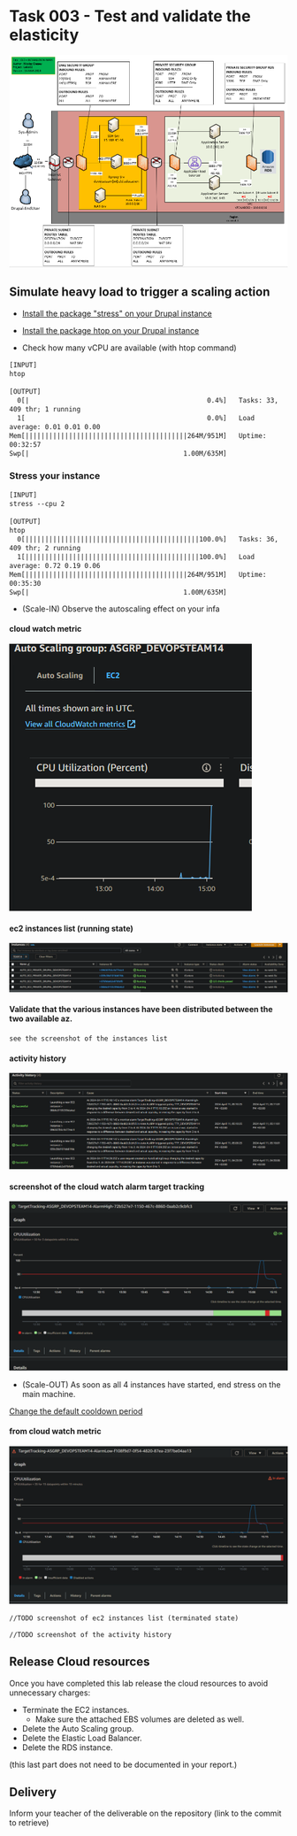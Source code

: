 # Task 003 - Test and validate the elasticity

![Schema](./img/CLD_AWS_INFA.PNG)


## Simulate heavy load to trigger a scaling action

* [Install the package "stress" on your Drupal instance](https://www.geeksforgeeks.org/linux-stress-command-with-examples/)

* [Install the package htop on your Drupal instance](https://www.geeksforgeeks.org/htop-command-in-linux-with-examples/)

* Check how many vCPU are available (with htop command)

```
[INPUT]
htop

[OUTPUT]
  0[|                                             0.4%]   Tasks: 33, 409 thr; 1 running                                   
  1[                                              0.0%]   Load average: 0.01 0.01 0.00                                  
Mem[|||||||||||||||||||||||||||||||||||||||||264M/951M]   Uptime: 00:32:57                                              
Swp[|                                       1.00M/635M]
```

### Stress your instance

```
[INPUT]
stress --cpu 2

[OUTPUT]
htop
  0[||||||||||||||||||||||||||||||||||||||||||||100.0%]   Tasks: 36, 409 thr; 2 running
  1[||||||||||||||||||||||||||||||||||||||||||||100.0%]   Load average: 0.72 0.19 0.06 
Mem[|||||||||||||||||||||||||||||||||||||||||264M/951M]   Uptime: 00:35:30             
Swp[|                                       1.00M/635M]                                
```

* (Scale-IN) Observe the autoscaling effect on your infa

#### cloud watch metric

![result](img/cpu_metrics.png)


####  ec2 instances list (running state)
![result](img/EC2_LIST.PNG)

#### Validate that the various instances have been distributed between the two available az.
```
see the screenshot of the instances list
```

#### activity history

![result](img/ACTIVITY_HISTORY.PNG)


#### screenshot of the cloud watch alarm target tracking

![result](img/ALARMHIGH_TARGET_TRACKING.PNG)

* (Scale-OUT) As soon as all 4 instances have started, end stress on the main machine.

[Change the default cooldown period](https://docs.aws.amazon.com/autoscaling/ec2/userguide/ec2-auto-scaling-scaling-cooldowns.html)


#### from cloud watch metric

![result](img/cpu_metrics_low.png)

```
//TODO screenshot of ec2 instances list (terminated state)
```

```
//TODO screenshot of the activity history
```

## Release Cloud resources

Once you have completed this lab release the cloud resources to avoid
unnecessary charges:

* Terminate the EC2 instances.
    * Make sure the attached EBS volumes are deleted as well.
* Delete the Auto Scaling group.
* Delete the Elastic Load Balancer.
* Delete the RDS instance.

(this last part does not need to be documented in your report.)

## Delivery

Inform your teacher of the deliverable on the repository (link to the commit to retrieve)